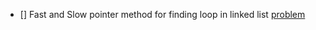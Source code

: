 - [] Fast and Slow pointer method for finding loop in linked list [problem](https://practice.geeksforgeeks.org/problems/find-length-of-loop/1)
